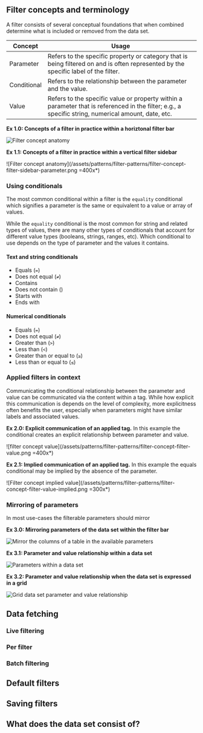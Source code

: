 ## Filter concepts and terminology

A filter consists of several conceptual foundations that when combined determine what is included or removed from the data set.

| Concept | Usage |
|---------|-------|
| Parameter | Refers to the specific property or category that is being filtered on and is often represented by the specific label of the filter. |
| Conditional | Refers to the relationship between the parameter and the value. |
| Value | Refers to the specific value or property within a parameter that is referenced in the filter; e.g., a specific string, numerical amount, date, etc. |

**Ex 1.0: Concepts of a filter in practice within a horiztonal filter bar**

![Filter concept anatomy](/assets/patterns/filter-patterns/filter-concept-filter-bar-parameter.png)

**Ex 1.1: Concepts of a filter in practice within a vertical filter sidebar**

![Filter concept anatomy](/assets/patterns/filter-patterns/filter-concept-filter-sidebar-parameter.png =400x*)

### Using conditionals

The most common conditional within a filter is the `equality` conditional which signifies a parameter is the same or equivalent to a value or array of values. 

While the `equality` conditional is the most common for string and related types of values, there are many other types of conditionals that account for different value types (booleans, strings, ranges, etc). Which conditional to use depends on the type of parameter and the values it contains.

#### Text and string conditionals

- Equals (`=`)
- Does not equal (`≠`)
- Contains
- Does not contain ()
- Starts with
- Ends with

#### Numerical conditionals

- Equals (`=`)
- Does not equal (`≠`)
- Greater than (`>`)
- Less than (`<`)
- Greater than or equal to (`≥`)
- Less than or equal to (`≤`)

### Applied filters in context

Communicating the conditional relationship between the parameter and value can be communicated via the content within a tag. While how explicit this communication is depends on the level of complexity, more explicitness often benefits the user, especially when parameters might have similar labels and associated values.

**Ex 2.0: Explicit communication of an applied tag.** In this example the conditional creates an explicit relationship between parameter and value.

![filter concept value](/assets/patterns/filter-patterns/filter-concept-filter-value.png =400x*)

**Ex 2.1: Implied communication of an applied tag.** In this example the equals conditional may be implied by the absence of the parameter.

![Filter concept implied value](/assets/patterns/filter-patterns/filter-concept-filter-value-implied.png =300x*)

### Mirroring of parameters

In most use-cases the filterable parameters should mirror 

**Ex 3.0: Mirroring parameters of the data set within the filter bar**

![Mirror the columns of a table in the available parameters](/assets/patterns/filter-patterns/filter-concept-mirror-parameters.png)

**Ex 3.1: Parameter and value relationship within a data set**

![Parameters within a data set](/assets/patterns/filter-patterns/filter-concept-data-set-parameters.png)

**Ex 3.2: Parameter and value relationship when the data set is expressed in a grid**

![Grid data set parameter and value relationship](/assets/patterns/filter-patterns/filter-concept-data-set-parameters-grid.png)

## Data fetching

### Live filtering

### Per filter

### Batch filtering

## Default filters

## Saving filters

## What does the data set consist of?

